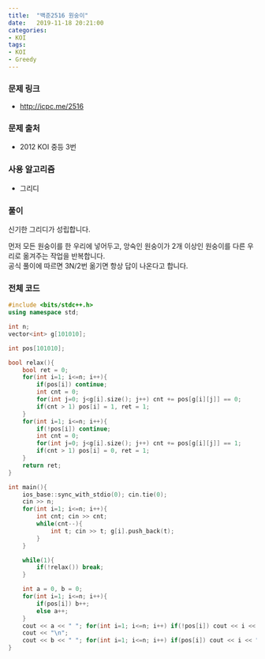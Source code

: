 ```yaml
---
title:  "백준2516 원숭이"
date:   2019-11-18 20:21:00
categories:
- KOI
tags:
- KOI
- Greedy
---
```


### 문제 링크
* http://icpc.me/2516

### 문제 출처
* 2012 KOI 중등 3번

### 사용 알고리즘
* 그리디

### 풀이
신기한 그리디가 성립합니다.

먼저 모든 원숭이를 한 우리에 넣어두고, 앙숙인 원숭이가 2개 이상인 원숭이를 다른 우리로 옮겨주는 작업을 반복합니다.<br>
공식 풀이에 따르면 3N/2번 옮기면 항상 답이 나온다고 합니다.

### 전체 코드
```cpp
#include <bits/stdc++.h>
using namespace std;

int n;
vector<int> g[101010];

int pos[101010];

bool relax(){
    bool ret = 0;
    for(int i=1; i<=n; i++){
        if(pos[i]) continue;
        int cnt = 0;
        for(int j=0; j<g[i].size(); j++) cnt += pos[g[i][j]] == 0;
        if(cnt > 1) pos[i] = 1, ret = 1;
    }
    for(int i=1; i<=n; i++){
        if(!pos[i]) continue;
        int cnt = 0;
        for(int j=0; j<g[i].size(); j++) cnt += pos[g[i][j]] == 1;
        if(cnt > 1) pos[i] = 0, ret = 1;
    }
    return ret;
}

int main(){
    ios_base::sync_with_stdio(0); cin.tie(0);
    cin >> n;
    for(int i=1; i<=n; i++){
        int cnt; cin >> cnt;
        while(cnt--){
            int t; cin >> t; g[i].push_back(t);
        }
    }

    while(1){
        if(!relax()) break;
    }

    int a = 0, b = 0;
    for(int i=1; i<=n; i++){
        if(pos[i]) b++;
        else a++;
    }
    cout << a << " "; for(int i=1; i<=n; i++) if(!pos[i]) cout << i << " ";
    cout << "\n";
    cout << b << " "; for(int i=1; i<=n; i++) if(pos[i]) cout << i << " ";
}
```
